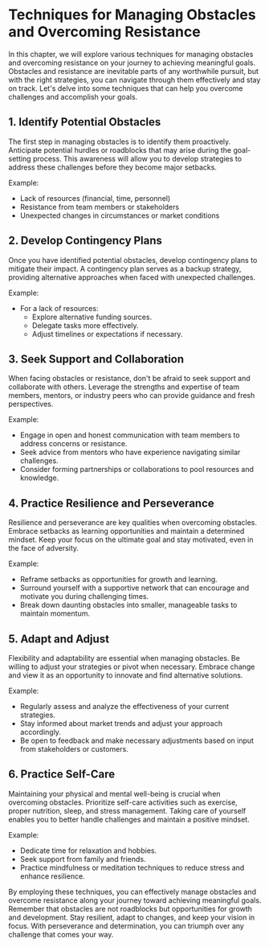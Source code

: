Techniques for Managing Obstacles and Overcoming Resistance
======================================================================

In this chapter, we will explore various techniques for managing obstacles and overcoming resistance on your journey to achieving meaningful goals. Obstacles and resistance are inevitable parts of any worthwhile pursuit, but with the right strategies, you can navigate through them effectively and stay on track. Let's delve into some techniques that can help you overcome challenges and accomplish your goals.

**1. Identify Potential Obstacles**
-----------------------------------

The first step in managing obstacles is to identify them proactively. Anticipate potential hurdles or roadblocks that may arise during the goal-setting process. This awareness will allow you to develop strategies to address these challenges before they become major setbacks.

Example:

* Lack of resources (financial, time, personnel)
* Resistance from team members or stakeholders
* Unexpected changes in circumstances or market conditions

**2. Develop Contingency Plans**
--------------------------------

Once you have identified potential obstacles, develop contingency plans to mitigate their impact. A contingency plan serves as a backup strategy, providing alternative approaches when faced with unexpected challenges.

Example:

* For a lack of resources:
  * Explore alternative funding sources.
  * Delegate tasks more effectively.
  * Adjust timelines or expectations if necessary.

**3. Seek Support and Collaboration**
-------------------------------------

When facing obstacles or resistance, don't be afraid to seek support and collaborate with others. Leverage the strengths and expertise of team members, mentors, or industry peers who can provide guidance and fresh perspectives.

Example:

* Engage in open and honest communication with team members to address concerns or resistance.
* Seek advice from mentors who have experience navigating similar challenges.
* Consider forming partnerships or collaborations to pool resources and knowledge.

**4. Practice Resilience and Perseverance**
-------------------------------------------

Resilience and perseverance are key qualities when overcoming obstacles. Embrace setbacks as learning opportunities and maintain a determined mindset. Keep your focus on the ultimate goal and stay motivated, even in the face of adversity.

Example:

* Reframe setbacks as opportunities for growth and learning.
* Surround yourself with a supportive network that can encourage and motivate you during challenging times.
* Break down daunting obstacles into smaller, manageable tasks to maintain momentum.

**5. Adapt and Adjust**
-----------------------

Flexibility and adaptability are essential when managing obstacles. Be willing to adjust your strategies or pivot when necessary. Embrace change and view it as an opportunity to innovate and find alternative solutions.

Example:

* Regularly assess and analyze the effectiveness of your current strategies.
* Stay informed about market trends and adjust your approach accordingly.
* Be open to feedback and make necessary adjustments based on input from stakeholders or customers.

**6. Practice Self-Care**
-------------------------

Maintaining your physical and mental well-being is crucial when overcoming obstacles. Prioritize self-care activities such as exercise, proper nutrition, sleep, and stress management. Taking care of yourself enables you to better handle challenges and maintain a positive mindset.

Example:

* Dedicate time for relaxation and hobbies.
* Seek support from family and friends.
* Practice mindfulness or meditation techniques to reduce stress and enhance resilience.

By employing these techniques, you can effectively manage obstacles and overcome resistance along your journey toward achieving meaningful goals. Remember that obstacles are not roadblocks but opportunities for growth and development. Stay resilient, adapt to changes, and keep your vision in focus. With perseverance and determination, you can triumph over any challenge that comes your way.
